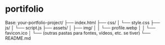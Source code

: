 # portifolio


Base: your-portfolio-project/
├── index.html
├── css/
│   └── style.css
├── js/
│   └── script.js
├── assets/
│   ├── img/
│   │   └── profile.webp
│   │   └── favicon.ico
│   └── (outras pastas para fontes, vídeos, etc. se tiver)
└── README.md
